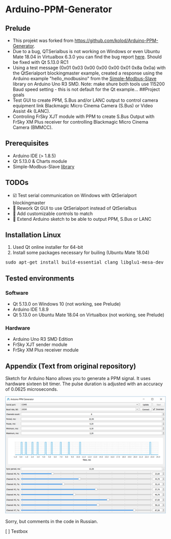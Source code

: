 # Arduino-PPM-Generator

## Prelude
* This projekt was forked from <https://github.com/kolod/Arduino-PPM-Generator>.
* Due to a bug, QTSerialbus is not working on Windows or even Ubuntu Mate 18.04 in Virtualbox 6.3.0 you can find the bug report [here](https://bugreports.qt.io/browse/QTBUG-53767). Should be fixed with Qt 5.13.0 RC1
 * Using a test message (0x01 0x03 0x00 0x00 0x00 0x01 0x8a 0x0a) with the QtSerialport blockingmaster example, created a response using the Arduino example "hello_modbusino" from the [Simple-Modbus-Slave](https://github.com/kolod/Arduino-Simple-Modbus-Slave/) library on Arduino Uno R3 SMD. Note: make shure both tools use 115200 Baud speed setting - this is not default for the Qt example...
##Project goals
 * Test GUI to create PPM, S.Bus and/or LANC output to control camera equipment link Blackmagic Micro Cinema Camera (S.Bus) or Video Assist 4k (LANC).
 * Controling FrSky XJT module with PPM to create S.Bus Output with FrSky XM Plus receiver for controlling Blackmagic Micro Cinema Camera (BMMCC).

## Prerequisites
* Arduino IDE (> 1.8.5)
* Qt 5.13.0 & Charts module
* Simple-Modbus-Slave [library](https://github.com/kolod/Arduino-Simple-Modbus-Slave/)

## TODOs
* :ballot_box_with_check: Test serial communication on Windows with QtSerialport blockingmaster
* :black_square_button: Rework Qt GUI to use QtSerialport instead of QtSerialbus
* :black_square_button: Add customizable controls to match
* :black_square_button: Extend Arduino sketch to be able to output PPM, S.Bus or LANC

## Installation Linux
1. Used Qt online installer for 64-bit
2. Install some packages necessary for builing (Ubuntu Mate 18.04)
 <pre>sudo apt-get install build-essential clang libglu1-mesa-dev</pre>

## Tested environments
### Software
* Qt 5.13.0 on Windows 10 (not working, see Prelude)
 *  Arduino IDE 1.8.9
* Qt 5.13.0 on Ubuntu Mate 18.04 on Virtualbox (not working, see Prelude)

### Hardware
* Arduino Uno R3 SMD Edition
* FrSky XJT sender module
* FrSky XM Plus receiver module

## Appendix (Text from original repository)
Sketch for Arduino Nano allows you to generate a PPM signal.
It uses hardware sixteen bit timer.
The pulse duration is adjusted with an accuracy of 0.0625 microseconds.

![gui screenshot](https://raw.githubusercontent.com/SilentResonance/Arduino-PPM-Generator/master/gui.png)

Sorry, but comments in the code in Russian.

[ ] Testbox